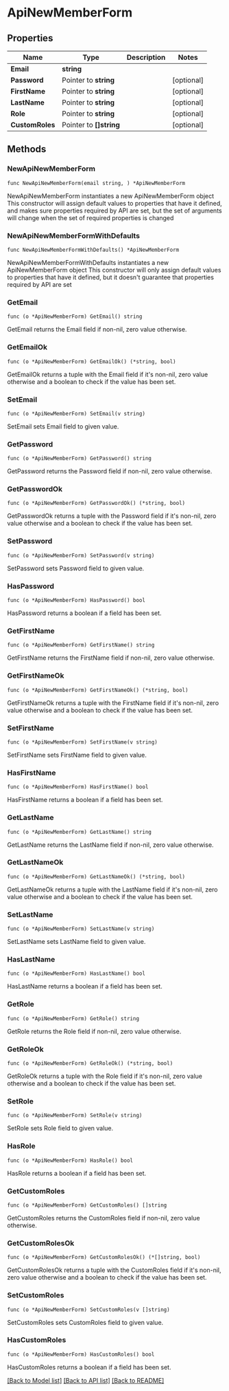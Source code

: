# ApiNewMemberForm

## Properties

Name | Type | Description | Notes
------------ | ------------- | ------------- | -------------
**Email** | **string** |  | 
**Password** | Pointer to **string** |  | [optional] 
**FirstName** | Pointer to **string** |  | [optional] 
**LastName** | Pointer to **string** |  | [optional] 
**Role** | Pointer to **string** |  | [optional] 
**CustomRoles** | Pointer to **[]string** |  | [optional] 

## Methods

### NewApiNewMemberForm

`func NewApiNewMemberForm(email string, ) *ApiNewMemberForm`

NewApiNewMemberForm instantiates a new ApiNewMemberForm object
This constructor will assign default values to properties that have it defined,
and makes sure properties required by API are set, but the set of arguments
will change when the set of required properties is changed

### NewApiNewMemberFormWithDefaults

`func NewApiNewMemberFormWithDefaults() *ApiNewMemberForm`

NewApiNewMemberFormWithDefaults instantiates a new ApiNewMemberForm object
This constructor will only assign default values to properties that have it defined,
but it doesn't guarantee that properties required by API are set

### GetEmail

`func (o *ApiNewMemberForm) GetEmail() string`

GetEmail returns the Email field if non-nil, zero value otherwise.

### GetEmailOk

`func (o *ApiNewMemberForm) GetEmailOk() (*string, bool)`

GetEmailOk returns a tuple with the Email field if it's non-nil, zero value otherwise
and a boolean to check if the value has been set.

### SetEmail

`func (o *ApiNewMemberForm) SetEmail(v string)`

SetEmail sets Email field to given value.


### GetPassword

`func (o *ApiNewMemberForm) GetPassword() string`

GetPassword returns the Password field if non-nil, zero value otherwise.

### GetPasswordOk

`func (o *ApiNewMemberForm) GetPasswordOk() (*string, bool)`

GetPasswordOk returns a tuple with the Password field if it's non-nil, zero value otherwise
and a boolean to check if the value has been set.

### SetPassword

`func (o *ApiNewMemberForm) SetPassword(v string)`

SetPassword sets Password field to given value.

### HasPassword

`func (o *ApiNewMemberForm) HasPassword() bool`

HasPassword returns a boolean if a field has been set.

### GetFirstName

`func (o *ApiNewMemberForm) GetFirstName() string`

GetFirstName returns the FirstName field if non-nil, zero value otherwise.

### GetFirstNameOk

`func (o *ApiNewMemberForm) GetFirstNameOk() (*string, bool)`

GetFirstNameOk returns a tuple with the FirstName field if it's non-nil, zero value otherwise
and a boolean to check if the value has been set.

### SetFirstName

`func (o *ApiNewMemberForm) SetFirstName(v string)`

SetFirstName sets FirstName field to given value.

### HasFirstName

`func (o *ApiNewMemberForm) HasFirstName() bool`

HasFirstName returns a boolean if a field has been set.

### GetLastName

`func (o *ApiNewMemberForm) GetLastName() string`

GetLastName returns the LastName field if non-nil, zero value otherwise.

### GetLastNameOk

`func (o *ApiNewMemberForm) GetLastNameOk() (*string, bool)`

GetLastNameOk returns a tuple with the LastName field if it's non-nil, zero value otherwise
and a boolean to check if the value has been set.

### SetLastName

`func (o *ApiNewMemberForm) SetLastName(v string)`

SetLastName sets LastName field to given value.

### HasLastName

`func (o *ApiNewMemberForm) HasLastName() bool`

HasLastName returns a boolean if a field has been set.

### GetRole

`func (o *ApiNewMemberForm) GetRole() string`

GetRole returns the Role field if non-nil, zero value otherwise.

### GetRoleOk

`func (o *ApiNewMemberForm) GetRoleOk() (*string, bool)`

GetRoleOk returns a tuple with the Role field if it's non-nil, zero value otherwise
and a boolean to check if the value has been set.

### SetRole

`func (o *ApiNewMemberForm) SetRole(v string)`

SetRole sets Role field to given value.

### HasRole

`func (o *ApiNewMemberForm) HasRole() bool`

HasRole returns a boolean if a field has been set.

### GetCustomRoles

`func (o *ApiNewMemberForm) GetCustomRoles() []string`

GetCustomRoles returns the CustomRoles field if non-nil, zero value otherwise.

### GetCustomRolesOk

`func (o *ApiNewMemberForm) GetCustomRolesOk() (*[]string, bool)`

GetCustomRolesOk returns a tuple with the CustomRoles field if it's non-nil, zero value otherwise
and a boolean to check if the value has been set.

### SetCustomRoles

`func (o *ApiNewMemberForm) SetCustomRoles(v []string)`

SetCustomRoles sets CustomRoles field to given value.

### HasCustomRoles

`func (o *ApiNewMemberForm) HasCustomRoles() bool`

HasCustomRoles returns a boolean if a field has been set.


[[Back to Model list]](../README.md#documentation-for-models) [[Back to API list]](../README.md#documentation-for-api-endpoints) [[Back to README]](../README.md)


